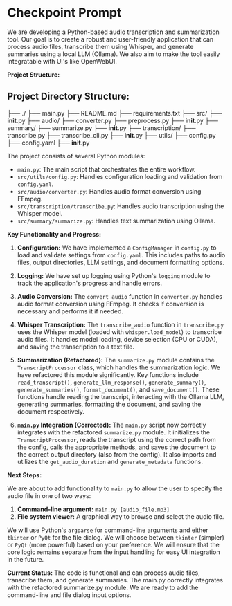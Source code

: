 # Checkpoint Prompt

We are developing a Python-based audio transcription and summarization tool.  Our goal is to create a robust and user-friendly application that can process audio files, transcribe them using Whisper, and generate summaries using a local LLM (Ollama).  We also aim to make the tool easily integratable with UI's like OpenWebUI.

**Project Structure:**

## Project Directory Structure:
├── ./
    ├── main.py
    ├── README.md
    ├── requirements.txt
    ├── src/
        ├── __init__.py
        ├── audio/
            ├── converter.py
            ├── preprocess.py
            ├── __init__.py
        ├── summary/
            ├── summarize.py
            ├── __init__.py
        ├── transcription/
            ├── transcribe.py
            ├── transcribe_cli.py
            ├── __init__.py
        ├── utils/
            ├── config.py
            ├── config.yaml
            ├── __init__.py

The project consists of several Python modules:

*   `main.py`: The main script that orchestrates the entire workflow.
*   `src/utils/config.py`: Handles configuration loading and validation from `config.yaml`.
*   `src/audio/converter.py`: Handles audio format conversion using FFmpeg.
*   `src/transcription/transcribe.py`: Handles audio transcription using the Whisper model.
*   `src/summary/summarize.py`: Handles text summarization using Ollama.

**Key Functionality and Progress:**

1.  **Configuration:** We have implemented a `ConfigManager` in `config.py` to load and validate settings from `config.yaml`.  This includes paths to audio files, output directories, LLM settings, and document formatting options.

2.  **Logging:** We have set up logging using Python's `logging` module to track the application's progress and handle errors.

3.  **Audio Conversion:** The `convert_audio` function in `converter.py` handles audio format conversion using FFmpeg.  It checks if conversion is necessary and performs it if needed.

4.  **Whisper Transcription:** The `transcribe_audio` function in `transcribe.py` uses the Whisper model (loaded with `whisper.load_model`) to transcribe audio files.  It handles model loading, device selection (CPU or CUDA), and saving the transcription to a text file.

5.  **Summarization (Refactored):** The `summarize.py` module contains the `TranscriptProcessor` class, which handles the summarization logic.  We have refactored this module significantly. Key functions include `read_transcript()`, `generate_llm_response()`, `generate_summary()`, `generate_summaries()`, `format_document()`, and `save_document()`. These functions handle reading the transcript, interacting with the Ollama LLM, generating summaries, formatting the document, and saving the document respectively.

6.  **`main.py` Integration (Corrected):** The `main.py` script now correctly integrates with the refactored `summarize.py` module.  It initializes the `TranscriptProcessor`, reads the transcript using the correct path from the config, calls the appropriate methods, and saves the document to the correct output directory (also from the config). It also imports and utilizes the `get_audio_duration` and `generate_metadata` functions.

**Next Steps:**

We are about to add functionality to `main.py` to allow the user to specify the audio file in one of two ways:

1.  **Command-line argument:** `main.py [audio_file.mp3]`
2.  **File system viewer:** A graphical way to browse and select the audio file.

We will use Python's `argparse` for command-line arguments and either `tkinter` or `PyQt` for the file dialog.  We will choose between `tkinter` (simpler) or `PyQt` (more powerful) based on your preference.  We will ensure that the core logic remains separate from the input handling for easy UI integration in the future.

**Current Status:** The code is functional and can process audio files, transcribe them, and generate summaries. The main.py correctly integrates with the refactored summarize.py module.  We are ready to add the command-line and file dialog input options.